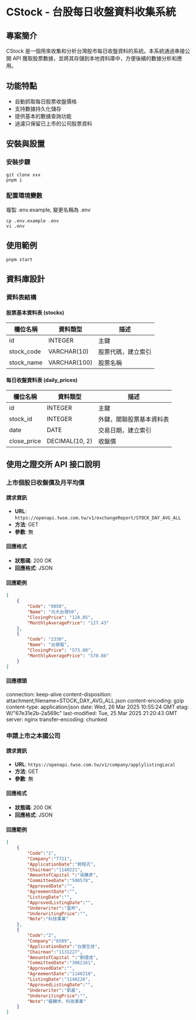 # CStock - 台股每日收盤資料收集系統

## 專案簡介

CStock 是一個用來收集和分析台灣股市每日收盤資料的系統。本系統通過串接公開 API 獲取股票數據，並將其存儲到本地資料庫中，方便後續的數據分析和應用。

## 功能特點

- 自動抓取每日股票收盤價格
- 支持數據持久化儲存
- 提供基本的數據查詢功能
- 過濾只保留已上市的公司股票資料

## 安裝與設置


### 安裝步驟

```
git clone xxx
pnpm i
```

### 配置環境變數
複製 .env.example, 變更名稱為 .env
```
cp .env.example .env
vi .env
```

## 使用範例

```
pnpm start
```

## 資料庫設計

### 資料表結構

#### 股票基本資料表 (stocks)

| 欄位名稱   | 資料類型     | 描述               |
| ---------- | ------------ | ------------------ |
| id         | INTEGER      | 主鍵               |
| stock_code | VARCHAR(10)  | 股票代碼，建立索引 |
| stock_name | VARCHAR(100) | 股票名稱           |

#### 每日收盤資料表 (daily_prices)

| 欄位名稱          | 資料類型       | 描述                     |
| ----------------- | -------------- | ------------------------ |
| id                | INTEGER        | 主鍵                     |
| stock_id          | INTEGER        | 外鍵，關聯股票基本資料表 |
| date              | DATE           | 交易日期，建立索引       |
| close_price       | DECIMAL(10, 2) | 收盤價                   |

## 使用之證交所 API 接口說明

### 上市個股日收盤價及月平均價

#### 請求資訊

- **URL**: `https://openapi.twse.com.tw/v1/exchangeReport/STOCK_DAY_AVG_ALL`
- **方法**: GET
- **參數**: 無

#### 回應格式

- **狀態碼**: 200 OK
- **回應格式**: JSON

#### 回應範例

```json
[
	{
		"Code": "0050",
		"Name": "元大台灣50",
		"ClosingPrice": "128.85",
		"MonthlyAveragePrice": "127.43"
	},
	{
		"Code": "2330",
		"Name": "台積電",
		"ClosingPrice": "573.00",
		"MonthlyAveragePrice": "570.86"
	}
]
```

#### 回應標頭

connection: keep-alive
content-disposition: attachment;filename=STOCK_DAY_AVG_ALL.json
content-encoding: gzip
content-type: application/json
date: Wed, 26 Mar 2025 10:55:24 GMT
etag: W/"67e31e2b-2a569c"
last-modified: Tue, 25 Mar 2025 21:20:43 GMT
server: nginx
transfer-encoding: chunked

### 申請上市之本國公司

#### 請求資訊

- **URL**: `https://openapi.twse.com.tw/v1/company/applylistingLocal`
- **方法**: GET
- **參數**: 無

#### 回應格式

- **狀態碼**: 200 OK
- **回應格式**: JSON

#### 回應範例

```json
[
    {
        "Code":"1",
        "Company":"7721",
        "ApplicationDate":"微程式",
        "Chairman":"1140221",
        "AmountofCapital ":"吳騰彥",
        "CommitteeDate":"500578",
        "ApprovedDate":"",
        "AgreementDate":"",
        "ListingDate":"",
        "ApprovedListingDate":"",
        "Underwriter":"富邦",
        "UnderwritingPrice":"",
        "Note":"科技事業"
    },
    {
        "Code":"2",
        "Company":"6589",
        "ApplicationDate":"台康生技",
        "Chairman":"1131227",
        "AmountofCapital ":"劉理成",
        "CommitteeDate":"3062161",
        "ApprovedDate":"",
        "AgreementDate":"1140218",
        "ListingDate":"1140226",
        "ApprovedListingDate":"",
        "Underwriter":"凱基",
        "UnderwritingPrice":"",
        "Note":"櫃轉市、科技事業"
    }
]
```


